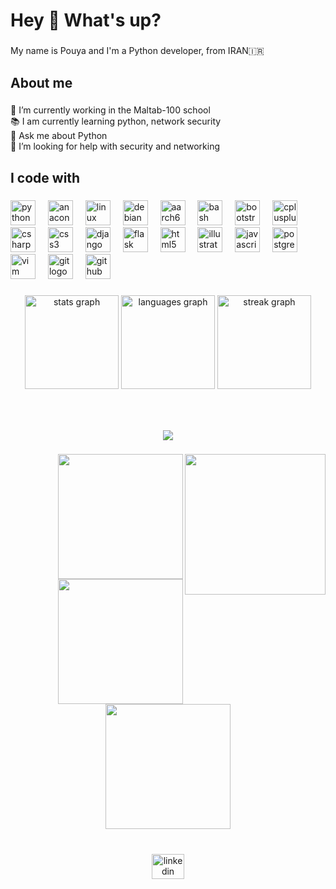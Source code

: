 <h1 align="left">Hey 👋 What's up?</h1>

###

<p align="left">My name is Pouya and I'm a Python developer, from IRAN🇮🇷</p>

###

<h2 align="left">About me</h2>

###

<p align="left">🔭 I’m currently working in the Maltab-100 school<br>📚 I am currently learning python, network security<br>💬 Ask me about Python<br>🤝 I’m looking for help with security and networking</p>

###




###

<h2 align="left">I code with</h2>

###

<div align="left">
  <img src="https://cdn.jsdelivr.net/gh/devicons/devicon/icons/python/python-original.svg" height="40" alt="python logo"  />
  <img width="12" />
  <img src="https://cdn.jsdelivr.net/gh/devicons/devicon/icons/anaconda/anaconda-original.svg" height="40" alt="anaconda logo"  />
  <img width="12" />
  <img src="https://cdn.jsdelivr.net/gh/devicons/devicon/icons/linux/linux-original.svg" height="40" alt="linux logo"  />
  <img width="12" />
  <img src="https://cdn.jsdelivr.net/gh/devicons/devicon/icons/debian/debian-original.svg" height="40" alt="debian logo"  />
  <img width="12" />
  <img src="https://cdn.jsdelivr.net/gh/devicons/devicon/icons/aarch64/aarch64-original.svg" height="40" alt="aarch64 logo"  />
  <img width="12" />
  <img src="https://cdn.jsdelivr.net/gh/devicons/devicon/icons/bash/bash-original.svg" height="40" alt="bash logo"  />
  <img width="12" />
  <img src="https://cdn.jsdelivr.net/gh/devicons/devicon/icons/bootstrap/bootstrap-original.svg" height="40" alt="bootstrap logo"  />
  <img width="12" />
  <img src="https://cdn.jsdelivr.net/gh/devicons/devicon/icons/cplusplus/cplusplus-original.svg" height="40" alt="cplusplus logo"  />
  <img width="12" />
  <img src="https://cdn.jsdelivr.net/gh/devicons/devicon/icons/csharp/csharp-original.svg" height="40" alt="csharp logo"  />
  <img width="12" />
  <img src="https://cdn.jsdelivr.net/gh/devicons/devicon/icons/css3/css3-original.svg" height="40" alt="css3 logo"  />
  <img width="12" />
  <img src="https://cdn.jsdelivr.net/gh/devicons/devicon/icons/django/django-plain.svg" height="40" alt="django logo"  />
  <img width="12" />
  <img src="https://cdn.jsdelivr.net/gh/devicons/devicon/icons/flask/flask-original.svg" height="40" alt="flask logo"  />
  <img width="12" />
  <img src="https://cdn.jsdelivr.net/gh/devicons/devicon/icons/html5/html5-original.svg" height="40" alt="html5 logo"  />
  <img width="12" />
  <img src="https://cdn.jsdelivr.net/gh/devicons/devicon/icons/illustrator/illustrator-plain.svg" height="40" alt="illustrator logo"  />
  <img width="12" />
  <img src="https://cdn.jsdelivr.net/gh/devicons/devicon/icons/javascript/javascript-original.svg" height="40" alt="javascript logo"  />
  <img width="12" />
  <img src="https://cdn.jsdelivr.net/gh/devicons/devicon/icons/postgresql/postgresql-original.svg" height="40" alt="postgresql logo"  />
  <img width="12" />
  <img src="https://cdn.jsdelivr.net/gh/devicons/devicon/icons/vim/vim-original.svg" height="40" alt="vim logo"  />
  <img width="12" />
  <img src="https://cdn.jsdelivr.net/gh/devicons/devicon/icons/git/git-original.svg" height="40" alt="git logo"  />
  <img width="12" />
  <img src="https://cdn.jsdelivr.net/gh/devicons/devicon/icons/github/github-original.svg" height="40" alt="github logo"  />
</div>

###

<div align="center">
  <img src="https://github-readme-stats.vercel.app/api?username=pouyaFallahi&hide_title=false&hide_rank=false&show_icons=true&include_all_commits=true&count_private=true&disable_animations=false&theme=merko&locale=en&hide_border=false&order=1" height="150" alt="stats graph"  />
  <img src="https://github-readme-stats.vercel.app/api/top-langs?username=pouyaFallahi&locale=en&hide_title=false&layout=compact&card_width=320&langs_count=12&theme=dark&hide_border=true&order=2" height="150" alt="languages graph"  />
  <img src="https://streak-stats.demolab.com?user=pouyaFallahi&locale=en&mode=daily&theme=rose_pine&hide_border=true&border_radius=5&order=3" height="150" alt="streak graph"  />
</div>

###

<br clear="both">

###


###

<div align="center">
  <img src="https://profile-counter.glitch.me/pouyaFallahi/count.svg?"  />
</div>

###

<img align="right" height="225" src="https://media4.giphy.com/media/vzJGtYzvCs4mNf4zFa/giphy.gif?cid=ecf05e47lazba6qhe9l6288iknkn4tb7prr7ootw8ejxdbu4&ep=v1_gifs_search&rid=giphy.gif&ct=g"  />

###

<img align="right" height="200" src="https://media3.giphy.com/media/V4NSR1NG2p0KeJJyr5/giphy.gif?cid=ecf05e47dm73b575a4m5er19v5y78vnmxbmjorhocexxcnu7&ep=v1_gifs_search&rid=giphy.gif&ct=g"  />

###

<img align="right" height="200" src="https://media0.giphy.com/media/26tn33aiTi1jkl6H6/giphy.gif?cid=ecf05e47i3dztzizwe17355l4v9qdkgqfiak0qi52ntct2no&ep=v1_gifs_search&rid=giphy.gif&ct=g"  />

###

<div align="center">
  <img height="200" src="https://media3.giphy.com/media/qgQUggAC3Pfv687qPC/giphy.gif?cid=ecf05e47i3dztzizwe17355l4v9qdkgqfiak0qi52ntct2no&ep=v1_gifs_search&rid=giphy.gif&ct=g"  />
</div>

###

<br clear="both">

<div align="center">
  <a href="https://www.linkedin.com/in/pouya-fallahi-8a3250156/" target="_blank">
    <img src="https://raw.githubusercontent.com/maurodesouza/profile-readme-generator/master/src/assets/icons/social/linkedin/default.svg" width="52" height="40" alt="linkedin logo"  />
  </a>
</div>

###
